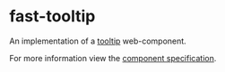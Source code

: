 # fast-tooltip

An implementation of a [tooltip](https://w3c.github.io/aria-practices/#tooltip) web-component.

For more information view the [component specification](../../../fast-foundation/src/tooltip/tooltip.spec.md).

